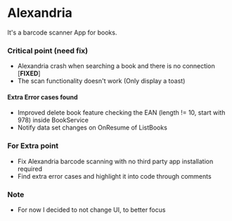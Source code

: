 # Alexandria

It's a barcode scanner App for books.  

### Critical point (need fix)

- Alexandria crash when searching a book and there is no connection [**FIXED**]
- The scan functionality doesn't work (Only display a toast)

#### Extra Error cases found

- Improved delete book feature checking the EAN (length != 10, start with 978) inside BookService
- Notify data set changes on OnResume of ListBooks

### For Extra point

- Fix Alexandria barcode scanning with no third party app installation required
- Find extra error cases and highlight it into code through comments

### Note 

- For now I decided to not change UI, to better focus